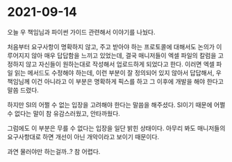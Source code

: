 # 2021-09-14

오늘 우 책임님과 파이썬 가이드 관련해서 이야기를 나눴다. 

처음부터 요구사항이 명확하지 않고, 주고 받아야 하는 프로토콜에 대해서도 논의가 이루어지지 않아 매우 답답함을 느끼고 있었는데,
결국 매니저들이 엑셀 파일의 칼럼을 고정하지 않고 자신들이 원하는대로 작성해서 업로드하게 되었다고 한다. 이러면 엑셀 파일 읽는 메서드도 수정해야 하는데, 이런 부분이 잘 정의되어 있지 않아서 답답해서, 우 책임님께 이건 아니라고 이 부분은 명확하게 픽스를 하고 그 이후에 개발을 해야 한다고 말씀 드렸다.

하지만 SI의 어쩔 수 없는 입장을 고려해야 한다는 말씀을 해주셨다. SI이기 때문에 어쩔 수 없다는 말이 참 유감스러웠고, 안타까웠다.

그럼에도 이 부분은 무를 수 없다는 입장을 일단 밝힌 상태이다. 아무리 봐도 매니저들의 요구사항대로 하면 개선이 아닌 개악이라고 보이기 때문이다.

과연 물러야만 하는걸까..? 참 어렵다. 


